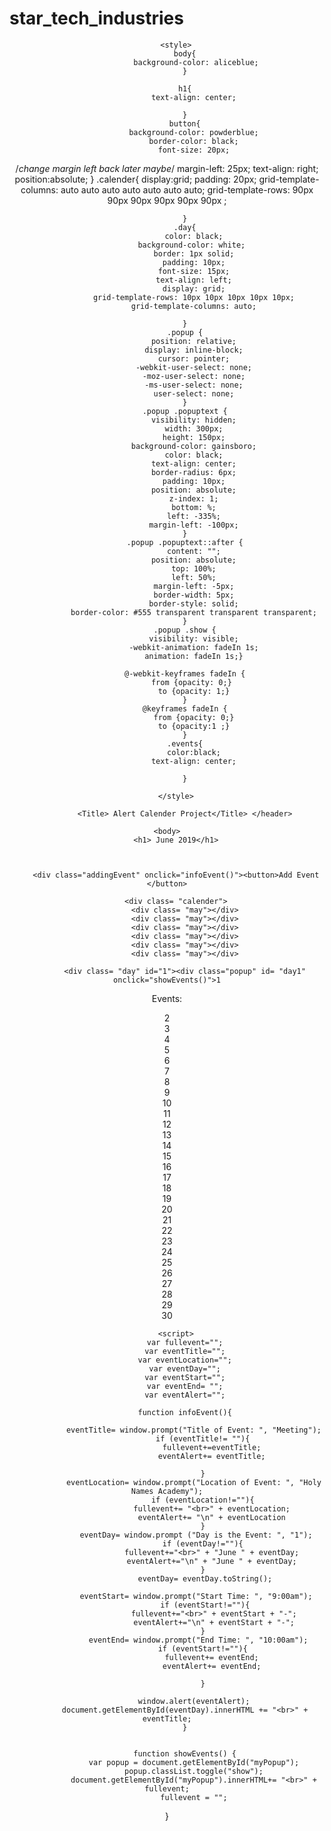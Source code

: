 # star_tech_industries
<html>
    <header>
        
        <style>
            body{
                 background-color: aliceblue;
            }
            
            h1{
                text-align: center;
                
            }
            button{
                background-color: powderblue;
                border-color: black;
                font-size: 20px;
                
/*change margin left back later maybe*/
                margin-left: 25px;
                text-align: right;
                position:absolute;
            }
            .calender{
                display:grid;
                padding: 20px;
                grid-template-columns: auto auto auto auto auto auto auto;
                grid-template-rows: 90px 90px 90px 90px 90px 90px ;

                
                
            }
            .day{
                color: black;
                background-color: white; 
                border: 1px solid;
                padding: 10px;
                font-size: 15px;
                text-align: left;
                display: grid;
                grid-template-rows: 10px 10px 10px 10px 10px;
                grid-template-columns: auto;
                
            }
            .popup {
                position: relative;
                display: inline-block;
                cursor: pointer;
                -webkit-user-select: none;
                -moz-user-select: none;
                -ms-user-select: none;
                user-select: none;
            }
            .popup .popuptext {
                visibility: hidden;
                width: 300px;
                height: 150px;
                background-color: gainsboro;
                color: black;
                text-align: center;
                border-radius: 6px;
                padding: 10px;
                position: absolute;
                z-index: 1;
                bottom: %;
                left: -335%;
                margin-left: -100px;
            }
            .popup .popuptext::after {
                content: "";
                position: absolute;
                top: 100%;
                left: 50%;
                margin-left: -5px;
                border-width: 5px;
                border-style: solid;
                border-color: #555 transparent transparent transparent;
            }
            .popup .show {
                visibility: visible;
                -webkit-animation: fadeIn 1s;
                animation: fadeIn 1s;}
        
            @-webkit-keyframes fadeIn {
                from {opacity: 0;} 
                to {opacity: 1;}
            }
            @keyframes fadeIn {
                from {opacity: 0;}
                to {opacity:1 ;}
            }
            .events{
                color:black;
                text-align: center;
                
            }
            
        </style>
        
            <Title> Alert Calender Project</Title> </header>
    
    <body>
        <h1> June 2019</h1>
        
        
        
        <div class="addingEvent" onclick="infoEvent()"><button>Add Event </button>
  <span class="eventText" id="eventNew"></span>
            
</div>
        
        
        


        
        <div class= "calender">
            <div class= "may"></div>
            <div class= "may"></div>
            <div class= "may"></div>
            <div class= "may"></div>
            <div class= "may"></div>
            <div class= "may"></div>
            
            <div class= "day" id="1"><div class="popup" id= "day1" onclick="showEvents()">1
  <span class="popuptext" id="myPopup" > Events: </span>
                </div> </div>
            <div class= "day" id="2">2 </div>
            <div class= "day" id="3">3 </div>
            <div class= "day" id="4">4 </div>
            <div class= "day" id="5">5 </div>
            <div class= "day" id="6">6 </div>
            <div class= "day" id="7">7 </div>
            <div class= "day" id="8">8 </div>
            <div class= "day" id="9">9 </div>
            <div class= "day" id="10">10 </div>
            <div class= "day" id="11">11 </div>
            <div class= "day" id="12">12 </div>
            <div class= "day" id="13">13 </div>
            <div class= "day" id="14">14 </div>
            <div class= "day" id="15">15 </div>
            <div class= "day" id="16">16 </div>
            <div class= "day" id="17">17 </div>
            <div class= "day" id="18">18 </div>
            <div class= "day" id="19">19 </div>
            <div class= "day" id="20">20 </div>
            <div class= "day" id="21">21 </div>
            <div class= "day" id="22">22 </div>
            <div class= "day" id="23">23 </div>
            <div class= "day" id="24">24 </div>
            <div class= "day" id="25">25 </div>
            <div class= "day" id="26">26 </div>
            <div class= "day" id="27">27 </div>
            <div class= "day" id="28">28 </div>
            <div class= "day" id="29">29 </div>
            <div class= "day" id="30">30 </div>
        </div>
        
        <script>
            var fullevent="";
            var eventTitle="";
            var eventLocation="";
            var eventDay="";
            var eventStart="";
            var eventEnd= "";
            var eventAlert="";
            
            function infoEvent(){
              
                eventTitle= window.prompt("Title of Event: ", "Meeting");
                    if (eventTitle!= ""){
                        fullevent+=eventTitle;
                        eventAlert+= eventTitle;
                        
                    }
                eventLocation= window.prompt("Location of Event: ", "Holy Names Academy");
                    if (eventLocation!=""){
                        fullevent+= "<br>" + eventLocation;
                        eventAlert+= "\n" + eventLocation
                    }
                 eventDay= window.prompt ("Day is the Event: ", "1");
                    if (eventDay!=""){
                        fullevent+="<br>" + "June " + eventDay;
                        eventAlert+="\n" + "June " + eventDay;
                    }
                     eventDay= eventDay.toString();
                 
                 eventStart= window.prompt("Start Time: ", "9:00am");
                     if (eventStart!=""){
                         fullevent+="<br>" + eventStart + "-";
                         eventAlert+="\n" + eventStart + "-";
                    }
                  eventEnd= window.prompt("End Time: ", "10:00am");
                    if (eventStart!=""){
                        fullevent+= eventEnd;
                        eventAlert+= eventEnd;
                        
                    }
                
                window.alert(eventAlert);
            document.getElementById(eventDay).innerHTML += "<br>" + eventTitle;
            }
            
            
            function showEvents() {
                var popup = document.getElementById("myPopup");
                popup.classList.toggle("show");
                document.getElementById("myPopup").innerHTML+= "<br>" + fullevent;
                fullevent = "";
}
                
      
               
</script>    
    </body>
</html>
